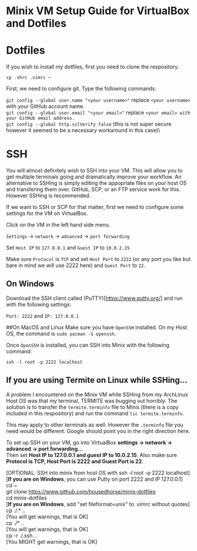 # Minix VM Setup Guide for VirtualBox and Dotfiles

# Dotfiles
If you wish to install my dotfiles, first you need to clone the respository.

`cp .shrc .vimrc ~`

First, we need to configure git. Type the following commands:

`git config --global user.name "<your username>"` replace `<your username>` with your GitHub account name.\
`git config --global user.email "<your email>"` replace `<your email> with your GitHub email address.`\
`git config --global http.sslVerify false` (this is not super secure however it seemed to be a necessary workaround in this case)\

# SSH
You will almost definitely wish to SSH into your VM. This will allow you to get multiple terminals going and dramatically improve
your workflow. An alternative to SSHing is simply editing the appopriate files on your host OS and transfering them over. GitHub, SCP,
or an FTP service work for this. However SSHing is recommended.

If we want to SSH or SCP for that matter, first we need to configure some settings for the VM on VirtualBox.

Click on the VM in the left hand side menu.

`Settings` -> `network` -> `advanced` -> `port forwarding`

Set `Host IP` to `127.0.0.1` and `Guest IP` to `10.0.2.15`

Make sure `Protocol` is `TCP` and set `Host Port` to `2222` (or any port you like but bare in mind we will use 2222 here)
and `Guest Port` to `22`.

## On Windows
Download the SSH client called (PuTTY)[https://www.putty.org/] and run with the following settings:

`Port: 2222` and `IP: 127.0.0.1`

##On MacOS and Linux
Make sure you have `OpenSSH` installed. On my Host OS, the command is `sudo pacman -S openssh`.

Once `OpenSSH` is installed, you can SSH into Minix with the following command:

`ssh -l root -p 2222 localhost`

## If you are using Termite on Linux while SSHing...
A problem I encountered on the Minix VM while SSHing from my ArchLinux Host OS was that my terminal,
TERMITE was bugging out horribly. The solution is to transfer the `termite.terminfo` file to Minix
(there is a copy included in this respository) and run the command `tic termite.terminfo`.

This may apply to other terminals as well. However the `.terminfo` file you need would be different.
Google should point you in the right direction here.

  To set up SSH on your VM, go into VirtualBox <b>settings -&gt; network -&gt;
  advanced -&gt; port forwarding...</b><br/> Then set <b>Host IP to 127.0.0.1 and guest IP
  to 10.0.2.15</b>. Also make sure <b>Protocol is TCP, Host Port is 2222 and
  Guest Port is 22</b>.

  [OPTIONAL: SSH into minix from host OS with ssh -l root -p 2222 localhost]<br/>
  [<b>If you are on Windows</b>, you can use Putty on port 2222 and IP 127.0.0.1]<br/>
  cd ~<br/>
  git clone https://www.github.com/housedhorse/minix-dotfiles<br/>
  cd minix-dotfiles<br/>
  [<b>If you are on Windows</b>, add "set fileformat=unix" to .vimrc without quotes]<br/>
  cp ./.&#42; ..<br/>
  [You will get warnings, that is OK]<br/>
  cp ./&#42; ..<br/>
  [You will get warnings, that is OK]<br/>
  cp -r ./.ssh ..<br/>
  [You MIGHT get warnings, that is OK]
